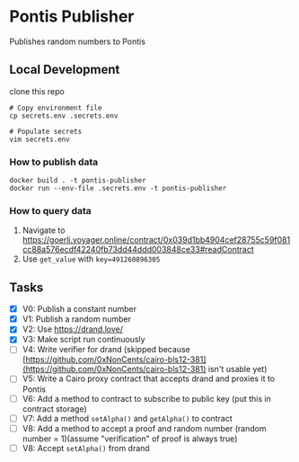 # Pontis Publisher

Publishes random numbers to Pontis

## Local Development

clone this repo

```shell
# Copy environment file
cp secrets.env .secrets.env

# Populate secrets
vim secrets.env
```

### How to publish data

```shell
docker build . -t pontis-publisher
docker run --env-file .secrets.env -t pontis-publisher
```

### How to query data

1. Navigate to <https://goerli.voyager.online/contract/0x039d1bb4904cef28755c59f081cc88a576ecdf42240fb73dd44ddd003848ce33#readContract>
1. Use `get_value` with `key=491260896305`

## Tasks

- [x] V0: Publish a constant number
- [x] V1: Publish a random number
- [x] V2: Use <https://drand.love/>
- [x] V3: Make script run continuously
- [ ] V4: Write verifier for drand (skipped because [https://github.com/0xNonCents/cairo-bls12-381](https://github.com/0xNonCents/cairo-bls12-381) isn't usable yet)
- [ ] V5: Write a Cairo proxy contract that accepts drand and proxies it to Pontis
- [ ] V6: Add a method to contract to subscribe to public key (put this in contract storage)
- [ ] V7: Add a method `setAlpha()` and `getAlpha()` to contract
- [ ] V8: Add a method to accept a proof and random number (random number = 1)(assume "verification" of proof is always true)
- [ ] V8: Accept `setAlpha()` from drand
